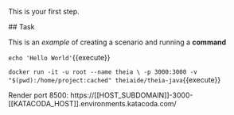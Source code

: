 This is your first step.

## Task

This is an _example_ of creating a scenario and running a **command**

`echo 'Hello World'`{{execute}}

    
`docker run -it -u root --name theia \
    -p 3000:3000 -v "$(pwd):/home/project:cached" theiaide/theia-java`{{execute}}


Render port 8500: https://[[HOST_SUBDOMAIN]]-3000-[[KATACODA_HOST]].environments.katacoda.com/